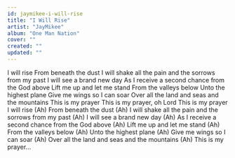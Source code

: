 ```yaml
---
id: jaymikee-i-will-rise
title: "I Will Rise"
artist: "JayMikee"
album: "One Man Nation"
cover: ""
created: ""
updated: ""
---
```


I will rise
From beneath the dust
I will shake all the pain and the sorrows from my past
I will see a brand new day
As I receive a second chance from the God above
Lift me up and let me stand
From the valleys below
Unto the highest plane
Give me wings so I can soar
Over all the land and seas and the mountains
This is my prayer
This is my prayer, oh Lord
This is my prayer
I will rise
(Ah)
From beneath the dust
(Ah)
I will shake all the pain and the sorrows from my past
(Ah)
I will see a brand new day
(Ah)
As I receive a second chance from the God above
(Ah)
Lift me up and let me stand
(Ah)
From the valleys below
(Ah)
Unto the highest plane
(Ah)
Give me wings so I can soar
(Ah)
Over all the land and seas and the mountains
(Ah)
This is my prayer...